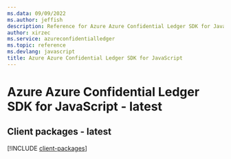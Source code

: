 ```yaml
---
ms.data: 09/09/2022
ms.author: jeffish
description: Reference for Azure Azure Confidential Ledger SDK for JavaScript
author: xirzec
ms.service: azureconfidentialledger
ms.topic: reference
ms.devlang: javascript
title: Azure Azure Confidential Ledger SDK for JavaScript
---
```

# Azure Azure Confidential Ledger SDK for JavaScript - latest

## Client packages - latest
[!INCLUDE [client-packages](azure-confidential-ledger-client-index.md)]